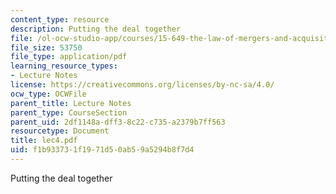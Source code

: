 ```yaml
---
content_type: resource
description: Putting the deal together
file: /ol-ocw-studio-app/courses/15-649-the-law-of-mergers-and-acquisitions-spring-2003/f1b933731f1971d50ab59a5294b8f7d4_lec4.pdf
file_size: 53750
file_type: application/pdf
learning_resource_types:
- Lecture Notes
license: https://creativecommons.org/licenses/by-nc-sa/4.0/
ocw_type: OCWFile
parent_title: Lecture Notes
parent_type: CourseSection
parent_uid: 2df1148a-dff3-8c22-c735-a2379b7ff563
resourcetype: Document
title: lec4.pdf
uid: f1b93373-1f19-71d5-0ab5-9a5294b8f7d4
---
```

Putting the deal together